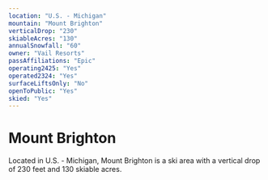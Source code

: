 ```yaml
---
location: "U.S. - Michigan"
mountain: "Mount Brighton"
verticalDrop: "230"
skiableAcres: "130"
annualSnowfall: "60"
owner: "Vail Resorts"
passAffiliations: "Epic"
operating2425: "Yes"
operated2324: "Yes"
surfaceLiftsOnly: "No"
openToPublic: "Yes"
skied: "Yes"
---
```


# Mount Brighton

Located in U.S. - Michigan, Mount Brighton is a ski area with a vertical drop of 230 feet and 130 skiable acres.